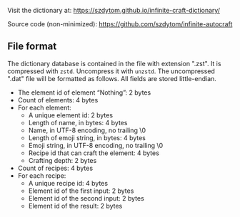 Visit the dictionary at: https://szdytom.github.io/infinite-craft-dictionary/

Source code (non-minimized): https://github.com/szdytom/infinite-autocraft

## File format

The dictionary database is contained in the file with extension ".zst".
It is compressed with `zstd`. Uncompress it with `unzstd`.
The uncompressed ".dat" file will be formatted as follows.
All fields are stored little-endian.

- The element id of element “Nothing”: 2 bytes
- Count of elements: 4 bytes
- For each element:
  - A unique element id: 2 bytes
  - Length of name, in bytes: 4 bytes
  - Name, in UTF-8 encoding, no trailing \0
  - Length of emoji string, in bytes: 4 bytes
  - Emoji string, in UTF-8 encoding, no trailing \0
  - Recipe id that can craft the element: 4 bytes
  - Crafting depth: 2 bytes
- Count of recipes: 4 bytes
- For each recipe:
  - A unique recipe id: 4 bytes
  - Element id of the first input: 2 bytes
  - Element id of the second input: 2 bytes
  - Element id of the result: 2 bytes

